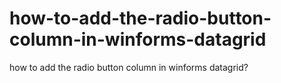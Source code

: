 # how-to-add-the-radio-button-column-in-winforms-datagrid
how to add the radio button column in winforms datagrid?
